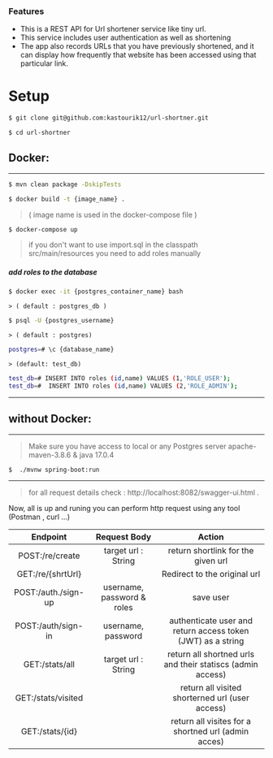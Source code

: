 ### Features

- This is a REST API for Url shortener service like tiny url.
- This service includes user authentication as well as shortening
- The app also records URLs that you have previously shortened, and it can display how frequently that website has been accessed using that particular link.

# Setup
```bash
$ git clone git@github.com:kastourik12/url-shortner.git

$ cd url-shortner
```
## Docker:
------------
```bash
$ mvn clean package -DskipTests

$ docker build -t {image_name} .
```
>( image name is used in the docker-compose file )
```bash
$ docker-compose up
```


>if you don't want to use import.sql in the classpath src/main/resources you need to add roles manually 
##### add roles to the database
```bash
$ docker exec -it {postgres_container_name} bash
```
    > ( default : postgres_db )
```bash
$ psql -U {postgres_username}
```
    > ( default : postgres)
```bash
postgres=# \c {database_name}
```
    > (default: test_db)
```bash
test_db=# INSERT INTO roles (id,name) VALUES (1,'ROLE_USER');
test_db=#  INSERT INTO roles (id,name) VALUES (2,'ROLE_ADMIN');
```

------------
## without Docker:
------------

> Make sure you have access to local or any Postgres server
> apache-maven-3.8.6 & java 17.0.4

```bash
$  ./mvnw spring-boot:run
```

------------
>for all request details check : http://localhost:8082/swagger-ui.html  .

Now, all is up and runing you can perform http request using any tool (Postman , curl ...)



| Endpoint   |  Request Body |  Action |
| :------------: | :------------: | :------------: |
|  POST:/re/create | target url : String  |  return shortlink for the given url |
|  GET:/re/{shrtUrl} |     | Redirect to the original url   |
|  POST:/auth./sign-up | username, password & roles | save user   |
|  POST:/auth/sign-in |  username, password |  authenticate user and return access token (JWT) as a string |
| GET:/stats/all | target url : String  | return all shortned urls and their statiscs (admin access) |
|  GET:/stats/visited |   |  return all visited shorterned url (user access) |
| GET:/stats/{id}  |   | return all visites for a shortned url (admin acces)  |


